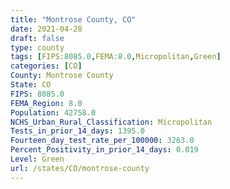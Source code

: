 ```yaml
---
title: "Montrose County, CO"
date: 2021-04-28
draft: false
type: county
tags: [FIPS:8085.0,FEMA:8.0,Micropolitan,Green]
categories: [CO]
County: Montrose County
State: CO
FIPS: 8085.0
FEMA_Region: 8.0
Population: 42758.0
NCHS_Urban_Rural_Classification: Micropolitan
Tests_in_prior_14_days: 1395.0
Fourteen_day_test_rate_per_100000: 3263.0
Percent_Positivity_in_prior_14_days: 0.019
Level: Green
url: /states/CO/montrose-county
---
```



